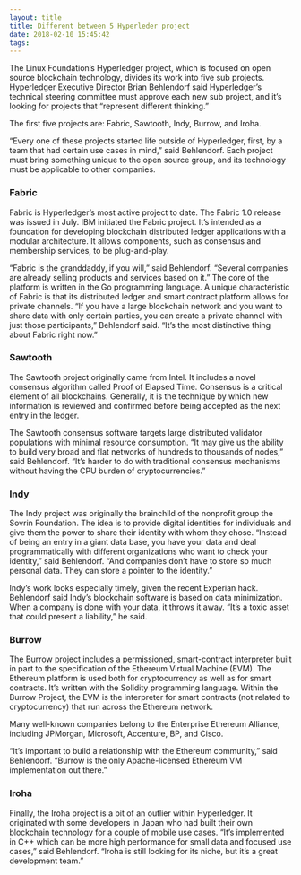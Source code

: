 ```yaml
---
layout: title
title: Different between 5 Hyperleder project
date: 2018-02-10 15:45:42
tags:
---
```

The Linux Foundation’s Hyperledger project, which is focused on open source blockchain technology, divides its work into five sub projects. Hyperledger Executive Director Brian Behlendorf said Hyperledger’s technical steering committee must approve each new sub project, and it’s looking for projects that “represent different thinking.”

The first five projects are: Fabric, Sawtooth, Indy, Burrow, and Iroha.

“Every one of these projects started life outside of Hyperledger, first, by a team that had certain use cases in mind,” said Behlendorf. Each project must bring something unique to the open source group, and its technology must be applicable to other companies.

### Fabric
Fabric is Hyperledger’s most active project to date. The Fabric 1.0 release was issued in July. IBM initiated the Fabric project. It’s intended as a foundation for developing blockchain distributed ledger applications with a modular architecture. It allows components, such as consensus and membership services, to be plug-and-play.

“Fabric is the granddaddy, if you will,” said Behlendorf. “Several companies are already selling products and services based on it.” The core of the platform is written in the Go programming language. A unique characteristic of Fabric is that its distributed ledger and smart contract platform allows for private channels. “If you have a large blockchain network and you want to share data with only certain parties, you can create a private channel with just those participants,” Behlendorf said. “It’s the most distinctive thing about Fabric right now.”

### Sawtooth
The Sawtooth project originally came from Intel. It includes a novel consensus algorithm called Proof of Elapsed Time. Consensus is a critical element of all blockchains. Generally, it is the technique by which new information is reviewed and confirmed before being accepted as the next entry in the ledger.

The Sawtooth consensus software targets large distributed validator populations with minimal resource consumption. “It may give us the ability to build very broad and flat networks of hundreds to thousands of nodes,” said Behlendorf. “It’s harder to do with traditional consensus mechanisms without having the CPU burden of cryptocurrencies.”

### Indy
The Indy project was originally the brainchild of the nonprofit group the Sovrin Foundation. The idea is to provide digital identities for individuals and give them the power to share their identity with whom they chose. “Instead of being an entry in a giant data base, you have your data and deal programmatically with different organizations who want to check your identity,” said Behlendorf. “And companies don’t have to store so much personal data. They can store a pointer to the identity.”

Indy’s work looks especially timely, given the recent Experian hack. Behlendorf said Indy’s blockchain software is based on data minimization. When a company is done with your data, it throws it away. “It’s a toxic asset that could present a liability,” he said.

### Burrow
The Burrow project includes a permissioned, smart-contract interpreter built in part to the specification of the Ethereum Virtual Machine (EVM). The Ethereum platform is used both for cryptocurrency as well as for smart contracts. It’s written with the Solidity programming language. Within the Burrow Project, the EVM is the interpreter for smart contracts (not related to cryptocurrency) that run across the Ethereum network.

Many well-known companies belong to the Enterprise Ethereum Alliance, including JPMorgan, Microsoft, Accenture, BP, and Cisco.

“It’s important to build a relationship with the Ethereum community,” said Behlendorf. “Burrow is the only Apache-licensed Ethereum VM implementation out there.”

### Iroha
Finally, the Iroha project is a bit of an outlier within Hyperledger. It originated with some developers in Japan who had built their own blockchain technology for a couple of mobile use cases. “It’s implemented in C++ which can be more high performance for small data and focused use cases,” said Behlendorf. “Iroha is still looking for its niche, but it’s a great development team.”